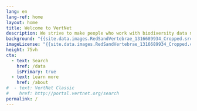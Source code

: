 ```yaml
---
lang: en
lang-ref: home
layout: home
title: Welcome to VertNet
description: We strive to make people who work with biodiversity data more productive. We provide tools and services to make data easy to find, easy to publish, and easy to use. 
background: "{{site.data.images.RedSandVertebrae_1316689934_Cropped.src}}"
imageLicense: "{{site.data.images.RedSandVertebrae_1316689934_Cropped.caption}}"
height: 75vh
cta:
  - text: Search
    href: /data
    isPrimary: true
  - text: Learn more
    href: /about
#  - text: VertNet Classic
#    href: http://portal.vertnet.org/search
permalink: /
---
```



<!--- Text can go here. -->


